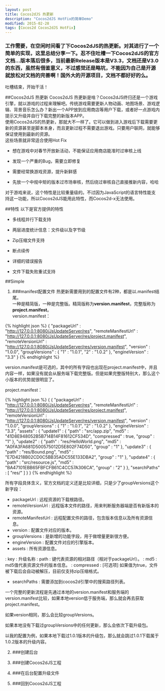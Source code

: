 ```yaml
---
layout: post
title: Cocos2dJS 热更新
description: "Cocos2dJS HotFix的简单Demo"
modified: 2015-02-28
tags: [Cocos2d Cocos2dJS HotFix]
---
```


### 工作需要，在空闲时间看了下Cocos2dJS的热更新。对其进行了一个简单的实现，这里总结分享一下。忍不住吐槽一下Cocos2dJS的官方文档…版本落后很多，当前最新Release版本是V3.3，文档还是V3.0的东西，虽然有借鉴意义，不过感觉还是略坑，不能因为自己是开源就放松对文档的完善啊！国外大的开源项目，文档不都好好的么。

吐槽结束，开始干活！

##Cocos2dJS 热更新
Cocos2dJS 热更新是啥？Cocos2dJS终归还是一个游戏引擎，就以游戏的过程来理解吧。传统游戏需要更新人物动画、地图场景、游戏逻辑、背景音乐怎么办？新出一个APP放到应用商店等用户下载，或者好一点游戏内提示又升级并自行下载完整的新版本APP。<br/>
使用Cocos2dJS的热更新，那就大不一样了。它可以做到进入游戏后下载需要更新的资源甚至是脚本本身，而且更新过程不需要退出游戏。只要用户联网，就能够保证使用到最新的资源。<br/>
这些场景就非常适合使用Hot Fix

 * 想在游戏中对春节开放新活动，不能保证应用商店能准时过审核上线
 
 * 发现一个严重的Bug，需要立即修复
 
 * 需要经常换游戏资源，提升新鲜感
 
 * 先放一个中规中矩的版本过市场审核，然后绕过审核自己直接推新内容，哈哈
 
对于游戏来说，这个特性是比较重量级的。不过因为JavaScript的语言特性能支持这一功能，所以Cocos2dJS能用此特性，而Cocos2d-x无法使用。

##特性
以下是官方提供的特性

 * 多线程并行下载支持
 
 * 两层进度统计信息：文件级以及字节级
 
 * Zip压缩文件支持
 
 * 断点续传
 
 * 详细的错误报告
 
 * 文件下载失败重试支持
 
##Simple
 
 1.  ###manifest配置文件
热更新需要用到的配置文件有2种，都是以.manifest结尾。<br/>
一种是精简版，一种是完整版。精简版称为**version.manifest**，完整版称为**project.manifest**。<br/>
version.manifest：
 
{% highlight json %}
{
    "packageUrl" : "http://127.0.0.1:8080/JsUpdateServer/res", 
    "remoteManifestUrl" : "http://127.0.0.1:8080/JsUpdateServer/res/project.manifest", 
    "remoteVersionUrl" : "http://127.0.0.1:8080/JsUpdateServer/res/version.manifest", 
    "version" : "1.0.0",
    "groupVersions" : {
        "1" : "1.0.1",
        "2" : "1.0.2"
    },
    "engineVersion" : "3.3"
}
{% endhighlight %}

version.manifest是可选的，其中的所有字段也出现在project.manifest中，并且内容一样，如果没有就会从服务端下载完整版。但是如果完整版特别大，那么这个小版本的优势就很明显了。

project.manifest：

{% highlight json %}
{
    {
    "packageUrl" : "http://127.0.0.1:8080/JsUpdateServer/res", 
    "remoteManifestUrl" : "http://127.0.0.1:8080/JsUpdateServer/res/project.manifest", 
    "remoteVersionUrl" : "http://127.0.0.1:8080/JsUpdateServer/res/version.manifest", 
    "version" : "1.0.0",
    "groupVersions" : {
        "1" : "1.0.1",
        "2" : "1.0.2"
    },
    "engineVersion" : "3.3",
    "assets" : {
        "update1" : {
            "path" : "src/app.zip",
            "md5" : "41D8E948052B5B714B14F81612CF534D",
            "compressed" : true,
            "group" : "1"
        }, 
        "update2" : {
            "path" : "res/HelloWorld.png",
            "md5" : "A0FA3FA681D500575012D5E802F74D50",
            "group" : "1"
        },
        "update3" : {
            "path" : "res/Bound.png",
            "md5" : "E7D4218B02CD0C5BB35ADC55E133DBA2",
            "group" : "1"
        },
        "update4" : {
            "path" : "src/resource.js",
            "md5" : "BA47101EBB65FBFCFB61C4CC57A306CA",
            "group" : "2"
        }
    },
    "searchPaths" : [
    	"res/"
    ]
		}
}
{% endhighlight %}

所有字段具体含义，官方文档的定义还是比较详细，只是少了groupVersions这个新字段：

 * packageUrl : 远程资源的下载根路径。
 * remoteVersionUrl : 远程版本文件的路径，用来判断服务器端是否有新版本的资源。
 * remoteManifestUrl : 远程配置文件的路径，包含版本信息以及所有资源信息。
 * version : 配置文件对应的版本。
 * groupVersions : 是新增的功能字段，用于做增量更新很方便。
 * engineVersion : 配置文件对应的引擎版本。
 * assets : 所有资源信息。

:    key : 升级名称
:    path : 键代表资源的相对路径（相对于packageUrl）。
:    md5 : md5值代表资源文件的版本信息。
:    compressed : [可选项] 如果值为true，文件被下载后会自动被解压，目前仅支持zip压缩格式。

 * searchPaths : 需要添加到cocos2d引擎中的搜索路径列表。
 
 一个完整的更新流程是先通过本地的version.manifest和服务端的version.manifest比较，如果本地version低于服务端，那么就会再去获取project.manifest。<br/>
 
 如果version相同，那么会比较groupVersions。<br/>
 
 如果本地没有下载过groupVersions中的任何更新，那么会依次下载升级包。<br/>
 
 以我的配置为例，如果本地下载过1.0.1版本的升级包，那么就会跳过1.0.1下载属于1.0.2版本的升级内容。

 2.  ###创建后台
 
 3.  ###创建Cocos2dJS工程
 
 4.  ###在后台配置升级文件
 
 5.  ###回到Cocos2dJS工程